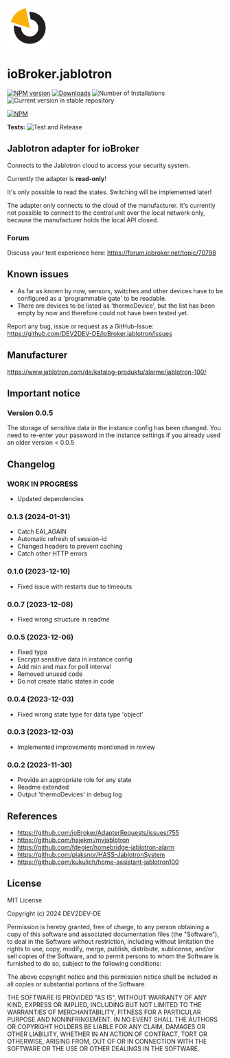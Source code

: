 ![Logo](admin/jablotron.png)
# ioBroker.jablotron

[![NPM version](https://img.shields.io/npm/v/iobroker.jablotron.svg)](https://www.npmjs.com/package/iobroker.jablotron)
[![Downloads](https://img.shields.io/npm/dm/iobroker.jablotron.svg)](https://www.npmjs.com/package/iobroker.jablotron)
![Number of Installations](https://iobroker.live/badges/jablotron-installed.svg)
![Current version in stable repository](https://iobroker.live/badges/jablotron-stable.svg)

[![NPM](https://nodei.co/npm/iobroker.jablotron.png?downloads=true)](https://nodei.co/npm/iobroker.jablotron/)

**Tests:** ![Test and Release](https://github.com/DEV2DEV-DE/ioBroker.jablotron/workflows/Test%20and%20Release/badge.svg)

## Jablotron adapter for ioBroker

Connects to the Jablotron cloud to access your security system.

Currently the adapter is **read-only**!

It's only possible to read the states. Switching will be implemented later!

The adapter only connects to the cloud of the manufacturer. It's currently not possible to connect to the central unit over the local network only, because the manufacturer holds the local API closed.

### Forum

Discuss your test experience here: https://forum.iobroker.net/topic/70798

## Known issues
* As far as known by now, sensors, switches and other devices have to be configured as a 'programmable gate' to be readable.
* There are devices to be listed as 'thermoDevice', but the list has been empty by now and therefore could not have been tested yet.

Report any bug, issue or request as a GitHub-Issue: https://github.com/DEV2DEV-DE/ioBroker.jablotron/issues

## Manufacturer

https://www.jablotron.com/de/katalog-produktu/alarme/jablotron-100/

## Important notice
### Version 0.0.5
The storage of sensitive data in the instance config has been changed.
You need to re-enter your password in the instance settings if you already used an older version < 0.0.5

## Changelog
### **WORK IN PROGRESS**
* Updated dependencies

### 0.1.3 (2024-01-31)
* Catch EAI_AGAIN
* Automatic refresh of session-id
* Changed headers to prevent caching
* Catch other HTTP errors

### 0.1.0 (2023-12-10)
* Fixed issue with restarts due to timeouts

### 0.0.7 (2023-12-08)
* Fixed wrong structure in readme

### 0.0.5 (2023-12-06)
* Fixed typo
* Encrypt sensitive data in instance config
* Add min and max for poll interval
* Removed unused code
* Do not create static states in code

### 0.0.4 (2023-12-03)
* Fixed wrong state type for data type 'object'

### 0.0.3 (2023-12-03)
* Implemented improvements mentioned in review

### 0.0.2 (2023-11-30)
* Provide an appropriate role for any state
* Readme extended
* Output 'thermoDevices' in debug log

## References
* https://github.com/ioBroker/AdapterRequests/issues/755
* https://github.com/hajekmi/myjablotron
* https://github.com/fdegier/homebridge-jablotron-alarm
* https://github.com/plaksnor/HASS-JablotronSystem
* https://github.com/kukulich/home-assistant-jablotron100

## License
MIT License

Copyright (c) 2024 DEV2DEV-DE

Permission is hereby granted, free of charge, to any person obtaining a copy
of this software and associated documentation files (the "Software"), to deal
in the Software without restriction, including without limitation the rights
to use, copy, modify, merge, publish, distribute, sublicense, and/or sell
copies of the Software, and to permit persons to whom the Software is
furnished to do so, subject to the following conditions:

The above copyright notice and this permission notice shall be included in all
copies or substantial portions of the Software.

THE SOFTWARE IS PROVIDED "AS IS", WITHOUT WARRANTY OF ANY KIND, EXPRESS OR
IMPLIED, INCLUDING BUT NOT LIMITED TO THE WARRANTIES OF MERCHANTABILITY,
FITNESS FOR A PARTICULAR PURPOSE AND NONINFRINGEMENT. IN NO EVENT SHALL THE
AUTHORS OR COPYRIGHT HOLDERS BE LIABLE FOR ANY CLAIM, DAMAGES OR OTHER
LIABILITY, WHETHER IN AN ACTION OF CONTRACT, TORT OR OTHERWISE, ARISING FROM,
OUT OF OR IN CONNECTION WITH THE SOFTWARE OR THE USE OR OTHER DEALINGS IN THE
SOFTWARE.
